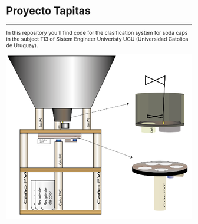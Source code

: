# Proyecto Tapitas
----
In this repository you'll find code for the clasification system for soda caps in the subject TI3 of Sistem Engineer Univeristy UCU (Universidad Catolica de Uruguay).

![Texto alternativo](/assets/model.png)